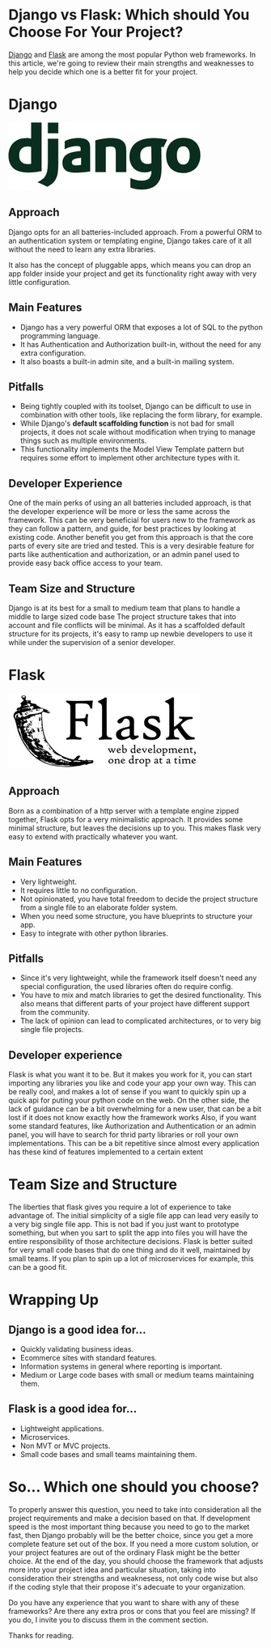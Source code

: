 # Django vs Flask: Which should You Choose For Your Project?
[Django](https://www.djangoproject.com/) and [Flask](https://flask.palletsprojects.com/en/1.1.x/) are among the most popular Python web frameworks.
In this article, we're going to review their main strengths and weaknesses to help you decide which one is a better fit for your project.


# Django
[![django-logo](images/flask-vs-django-django-logo.png)](https://www.djangoproject.com/)
## Approach
Django opts for an all batteries-included approach.
From a powerful ORM to an authentication system or templating engine, Django takes care of it all without the need to learn any extra libraries.

It also has the concept of pluggable apps, which means you can drop an app folder inside your project and get its functionality right away with very little configuration. 

## Main Features
- Django has a very powerful ORM that exposes a lot of SQL to the python programming language.
- It has Authentication and Authorization built-in, without the need for any extra configuration.
- It also boasts a built-in admin site, and
 a built-in mailing system.

## Pitfalls
- Being tightly coupled with its toolset, Django can be difficult to use in combination with other tools, like replacing the form library, for example.
- While Django's **default scaffolding function** is not bad for small projects, it does not scale without modification when trying to manage things such as multiple environments.
- This functionality implements the Model View Template pattern but requires some effort to implement other architecture types with it.

## Developer Experience
One of the main perks of using an all batteries included approach, is that the developer experience will be more or less the same across the framework.
This can be very beneficial for users new to the framework as they can follow a pattern, and guide, for best practices by looking at existing code.
Another benefit you get from this approach is that the core parts of every site are tried and tested.
This is a very desirable feature for parts like authentication and authorization, or an admin panel used to provide easy back office access to your team.

## Team Size and Structure
Django is at its best for a small to medium team that plans to handle a middle to large sized code base
The project structure takes that into account and file conflicts will be minimal.
As it has a scaffolded default structure for its projects, it's easy to ramp up newbie developers to use it while under the supervision of a senior developer. 



# Flask
[![flask logo](images/django-vs-flask-flask-logo.png)](https://flask.palletsprojects.com/en/1.1.x/)
## Approach
Born as a combination of a http server with a template engine zipped together, Flask opts for a very minimalistic approach.
It provides some minimal structure, but leaves the decisions up to you.
This makes flask very easy to extend with practically whatever you want.

## Main Features
- Very lightweight.
- It requires little to no configuration.
- Not opinionated, you have total freedom to decide the project structure from a single file to an elaborate folder system.
- When you need some structure, you have blueprints to structure your app.
- Easy to integrate with other python libraries.

## Pitfalls
- Since it's very lightweight, while the framework itself doesn't need any special configuration, the used libraries often do require config.
- You have to mix and match libraries to get the desired functionality. This also means that different parts of your project have different support from the community.
- The lack of opinion can lead to complicated architectures, or to very big single file projects.

## Developer experience
Flask is what you want it to be.
But it makes you work for it, you can start importing any libraries you like and code your app your own way.
This can be really cool, and makes a lot of sense if you want to quickly spin up a quick api for puting your python code on the web.
On the other side, the lack of guidance can be a bit overwhelming for a new user, that can be a bit lost if it does not know exactly how the framework works
Also, if you want some standard features, like Authorization and Authentication or an admin panel, you will have to search for thrid party libraries or roll your own implementations.
This can be a bit repetitive since almost every application has these kind of features implemented to a certain extent

# Team Size and Structure
The liberties that flask gives you require a lot of experience to take advantage of.
The initial simplicity of a sigle file app can lead very easily to a very big single file app.
This is not bad if you just want to prototype something, but when you sart to split the app into files you will have the entire responsibility of those architecture decisions.
Flask is better suited for very small code bases that do one thing and do it well, maintained by small teams.
If you plan to spin up a lot of microservices for example, this can be a good fit.


# Wrapping Up

## Django is a good idea for…
- Quickly validating business ideas.
- Ecommerce sites with standard features.
- Information systems in general where reporting is important.
- Medium or Large code bases with small or medium teams maintaining them.

## Flask is a good idea for…
- Lightweight applications.
- Microservices.
- Non MVT or MVC projects.
- Small code bases and small teams maintaining them.

# So... Which one should you choose?
To properly answer this question, you need to take into consideration all the project requirements and make a decision based on that.
If development speed is the most important thing because you need to go to the market fast, then Django probably will be the better choice,
since you get a more complete feature set out of the box.
If you need a more custom solution, or your project features are out of the ordinary Flask might be the better choice.
At the end of the day, you should choose the framework that adjusts more into your project idea and particular situation,
taking into consideration their strengths and weaknesess, not only code wise but also if the coding style that their propose it's adecuate to your organization.

Do you have any experience that you want to share with any of these frameworks?
Are there any extra pros or cons that you feel are missing?
If you do, I invite you to discuss them in the comment section.

Thanks for reading.
 
